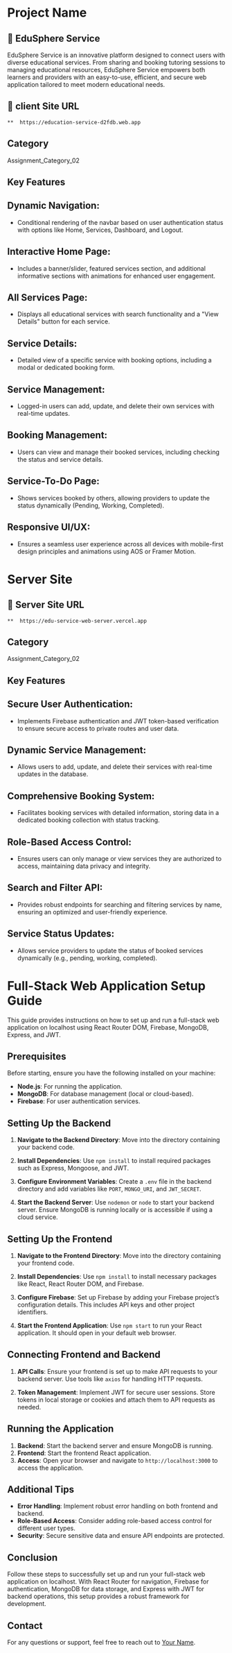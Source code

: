 
# Project Name

## 🌟 EduSphere Service
EduSphere Service is an innovative platform designed to connect users with diverse educational services. From sharing and booking tutoring sessions to managing educational resources, EduSphere Service empowers both learners and providers with an easy-to-use, efficient, and secure web application tailored to meet modern educational needs.


## 🔗 client Site URL

    **  https://education-service-d2fdb.web.app


## Category

Assignment_Category_02

## Key Features

## Dynamic Navigation:

* Conditional rendering of the navbar based on user authentication status with options like Home, Services, Dashboard, and Logout.

## Interactive Home Page:

*  Includes a banner/slider, featured services section, and additional informative sections with animations for enhanced user engagement.

## All Services Page:

* Displays all educational services with search functionality and a "View Details" button for each service.

## Service Details:

* Detailed view of a specific service with booking options, including a modal or dedicated booking form.

## Service Management: 

* Logged-in users can add, update, and delete their own services with real-time updates.

## Booking Management:

* Users can view and manage their booked services, including checking the status and service details.

## Service-To-Do Page:

* Shows services booked by others, allowing providers to update the status dynamically (Pending, Working, Completed).

## Responsive UI/UX:

* Ensures a seamless user experience across all devices with mobile-first design principles and animations using AOS or Framer Motion.


# Server Site

## 🔗 Server Site URL

    **  https://edu-service-web-server.vercel.app


## Category

Assignment_Category_02

## Key Features

## Secure User Authentication:

*  Implements Firebase authentication and JWT token-based verification to ensure secure access to private routes and user data.

## Dynamic Service Management:

*  Allows users to add, update, and delete their services with real-time updates in the database.

## Comprehensive Booking System: 

* Facilitates booking services with detailed information, storing data in a dedicated booking collection with status tracking.

## Role-Based Access Control:

* Ensures users can only manage or view services they are authorized to access, maintaining data privacy and integrity.

## Search and Filter API:

* Provides robust endpoints for searching and filtering services by name, ensuring an optimized and user-friendly experience.

## Service Status Updates:

* Allows service providers to update the status of booked services dynamically (e.g., pending, working, completed).




# Full-Stack Web Application Setup Guide

This guide provides instructions on how to set up and run a full-stack web application on localhost using React Router DOM, Firebase, MongoDB, Express, and JWT.

## Prerequisites

Before starting, ensure you have the following installed on your machine:

- **Node.js**: For running the application.
- **MongoDB**: For database management (local or cloud-based).
- **Firebase**: For user authentication services.

## Setting Up the Backend

1. **Navigate to the Backend Directory**:
   Move into the directory containing your backend code.

2. **Install Dependencies**:
   Use `npm install` to install required packages such as Express, Mongoose, and JWT.

3. **Configure Environment Variables**:
   Create a `.env` file in the backend directory and add variables like `PORT`, `MONGO_URI`, and `JWT_SECRET`.

4. **Start the Backend Server**:
   Use `nodemon` or `node` to start your backend server. Ensure MongoDB is running locally or is accessible if using a cloud service.

## Setting Up the Frontend

1. **Navigate to the Frontend Directory**:
   Move into the directory containing your frontend code.

2. **Install Dependencies**:
   Use `npm install` to install necessary packages like React, React Router DOM, and Firebase.

3. **Configure Firebase**:
   Set up Firebase by adding your Firebase project’s configuration details. This includes API keys and other project identifiers.

4. **Start the Frontend Application**:
   Use `npm start` to run your React application. It should open in your default web browser.

## Connecting Frontend and Backend

1. **API Calls**:
   Ensure your frontend is set up to make API requests to your backend server. Use tools like `axios` for handling HTTP requests.

2. **Token Management**:
   Implement JWT for secure user sessions. Store tokens in local storage or cookies and attach them to API requests as needed.

## Running the Application

1. **Backend**: Start the backend server and ensure MongoDB is running.
2. **Frontend**: Start the frontend React application.
3. **Access**: Open your browser and navigate to `http://localhost:3000` to access the application.

## Additional Tips

- **Error Handling**: Implement robust error handling on both frontend and backend.
- **Role-Based Access**: Consider adding role-based access control for different user types.
- **Security**: Secure sensitive data and ensure API endpoints are protected.

## Conclusion

Follow these steps to successfully set up and run your full-stack web application on localhost. With React Router for navigation, Firebase for authentication, MongoDB for data storage, and Express with JWT for backend operations, this setup provides a robust framework for development.

## Contact

For any questions or support, feel free to reach out to [Your Name](mailto:your-email@example.com).

